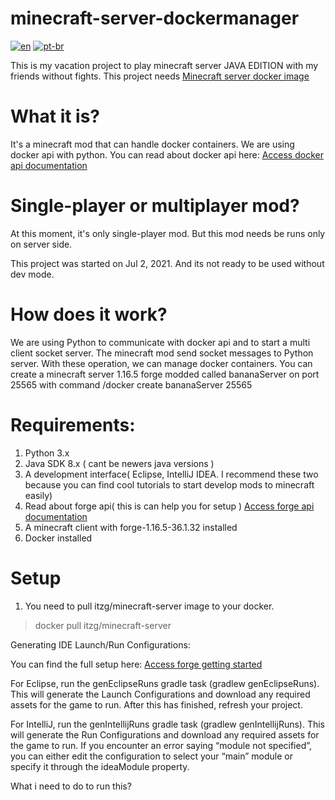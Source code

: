 # minecraft-server-dockermanager
[![en](https://img.shields.io/badge/lang-en-red.svg)](https://github.com/brutalzinn/minecraft-server-dockermanager/blob/master/README.md)
[![pt-br](https://img.shields.io/badge/lang-pt--br-green.svg)](https://github.com/brutalzinn/minecraft-server-dockermanager/blob/master/README.pt.md)

This is my vacation project to play minecraft server JAVA EDITION with my friends without fights.
This project needs [Minecraft server docker image](https://github.com/itzg/docker-minecraft-server)
# What it is?

It's a minecraft mod that can handle docker containers. We are using docker api with python. You can read about docker api here: [Access docker api documentation](https://docs.docker.com/engine/api/sdk/)

# Single-player or multiplayer mod?

At this moment, it's only single-player mod. But this mod needs be runs only on server side.

This project was started on Jul 2, 2021. And its not ready to be used without dev mode.

# How does it work?

We are using Python to communicate with docker api and to start a multi client socket server. The minecraft mod send socket messages to Python server.
With these operation, we can manage docker containers. You can create a minecraft server 1.16.5 forge modded called bananaServer on port 25565
with command /docker create bananaServer 25565

# Requirements:

1. Python 3.x
2. Java SDK 8.x ( cant be newers java versions )
3. A development interface( Eclipse, IntelliJ IDEA. I recommend these two because you can find cool tutorials to start develop mods to minecraft easily)
4. Read about forge api( this is can help you for setup )  [Access forge api documentation](https://mcforge.readthedocs.io/en/latest/gettingstarted/#building-and-testing-your-mod)
5. A minecraft client with forge-1.16.5-36.1.32 installed
6. Docker installed

# Setup

1. You need to pull itzg/minecraft-server image to your docker.
> docker pull itzg/minecraft-server

Generating IDE Launch/Run Configurations:

You can find the full setup here: [Access forge getting started](https://mcforge.readthedocs.io/en/latest/gettingstarted/#building-and-testing-your-mod)

For Eclipse, run the genEclipseRuns gradle task (gradlew genEclipseRuns). This will generate the Launch Configurations and download any required assets for the game to run. After this has finished, refresh your project.

For IntelliJ, run the genIntellijRuns gradle task (gradlew genIntellijRuns). This will generate the Run Configurations and download any required assets for the game to run. If you encounter an error saying “module not specified”, you can either edit the configuration to select your “main” module or specify it through the ideaModule property.


What i need to do to run this?